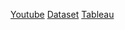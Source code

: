 [Youtube](https://www.youtube.com/watch?v=nl9eZl1IOKI)
[Dataset](https://www.kaggle.com/datasets/hmavrodiev/london-bike-sharing-dataset)
[Tableau](https://public.tableau.com/app/profile/andrianna.wardill/viz/LondonBikeAnalysis_17599482187410/LondonBikeAnalysis?publish=yes)
